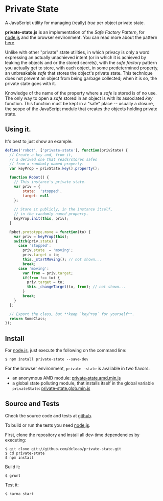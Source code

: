 # Private State

A JavaScript utility for managing (really) _true_ per object private state.

**private-state.js** is an implementation of the _Safe Factory Pattern_, for [node.js](http://nodejs.org/) and the browser environment. You can read more about the pattern [here](http://www.codeproject.com/Articles/133118/Safe-Factory-Pattern-Private-instance-state-in-Jav/).

Unlike with other "private" state utilities, in which privacy is only a word expressing an actually unachieved intent (or in which it is achieved by leaking the objects and or the stored secrets), with the _safe factory_ pattern you actually get to store, with each object, in some predetermined property, an unbreakable _safe_ that stores the object's private state. This technique does not prevent an object from being garbage collected; when it is so, the private state goes with it.

Knowledge of the name of the property where a _safe_ is stored is of no use. The only way to open a _safe_ stored in an object is with its associated _key_ function. This function must be kept in a "safe" place -- usually a closure, the scope of the JavaScript module that creates the objects holding private state.

## Using it.

It's best to just show an example.

```javascript
define('robot', ['private-state'], function(privState) {
  // Create a key and, from it, 
  // a derived one that reads/stores safes 
  // from a randomly named property.
  var keyProp = privState.key().property();

  function Robot() {
    // This instance's private state.
    var priv = {
        state:  'stopped',
        target: null
    };
    
    // Store it publicly, in the instance itself,
    // in the randomly named property.
    keyProp.init(this, priv);
  }

  Robot.prototype.move = function(to) {
    var priv = keyProp(this);
    switch(priv.state) {
      case 'stopped':
        priv.state  = 'moving';
        priv.target = to;
        this._startMoving(); // not shown...
        break;
      case 'moving':
        var from = priv.target;
        if(from !== to) {
          priv.target = to;
          this._changeTarget(to, from); // not shown...
        }
        break;
    }
  };

  // Export the class, but **keep `keyProp` for yourself**.
  return SomeClass;
});
```

## Install

For [node.js](http://nodejs.org/), just execute the following on the command line:

```
$ npm install private-state --save-dev
```

For the browser environment, `private -state` is available in two flavors:
* an anonymous AMD module: [private-state.amd.min.js](https://raw.github.com/dcleao/private-state/master/dist/amd/private-state.amd.min.js)
* a global state polluting module, that installs itself in the global variable `privateState`: [private-state.glob.min.js](https://raw.github.com/dcleao/private-state/master/dist/global/private-state.glob.min.js)

## Source and Tests

Check the source code and tests at [github](https://github.com/dcleao/private-state).

To build or run the tests you need [node.js](http://nodejs.org/).

First, clone the repository and install all dev-time dependencies by executing:

```
$ git clone git://github.com/dcleao/private-state.git
$ cd private-state
$ npm install
```

Build it:
```
$ grunt
```

Test it:
```
$ karma start
```